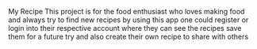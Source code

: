 My Recipe
This project is for the food enthusiast who loves making food and always try to find new recipes by using this app one could register or login into their respective account where they can see the recipes save them for a future try and also create their own recipe to share with others
